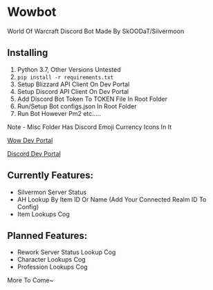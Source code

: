 # Wowbot

World Of Warcraft Discord Bot 
Made By SkOODaT/Silvermoon

## Installing

1. Python 3.7, Other Versions Untested
2. ```pip install -r requirements.txt```
3. Setup Blizzard API Client On Dev Portal
4. Setup Discord API Client On Dev Portal
5. Add Discord Bot Token To TOKEN File In Root Folder
6. Run/Setup Bot configs.json In Root Folder
7. Run Bot However Pm2 etc.....

Note - Misc Folder Has Discord Emoji Currency Icons In It

[Wow Dev Portal](https://develop.battle.net/documentation/world-of-warcraft)

[Discord Dev Portal](https://discord.com/developers/applications)

## Currently Features:
* Silvermon Server Status
* AH Lookup By Item ID Or Name (Add Your Connected Realm ID To Config)
* Item Lookups Cog

## Planned Features: 
* Rework Server Status Lookup Cog
* Character Lookups Cog
* Profession Lookups Cog

More To Come~
